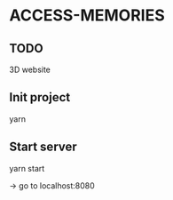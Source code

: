 # ACCESS-MEMORIES

## TODO
3D website

## Init project
yarn

## Start server
yarn start

-> go to localhost:8080